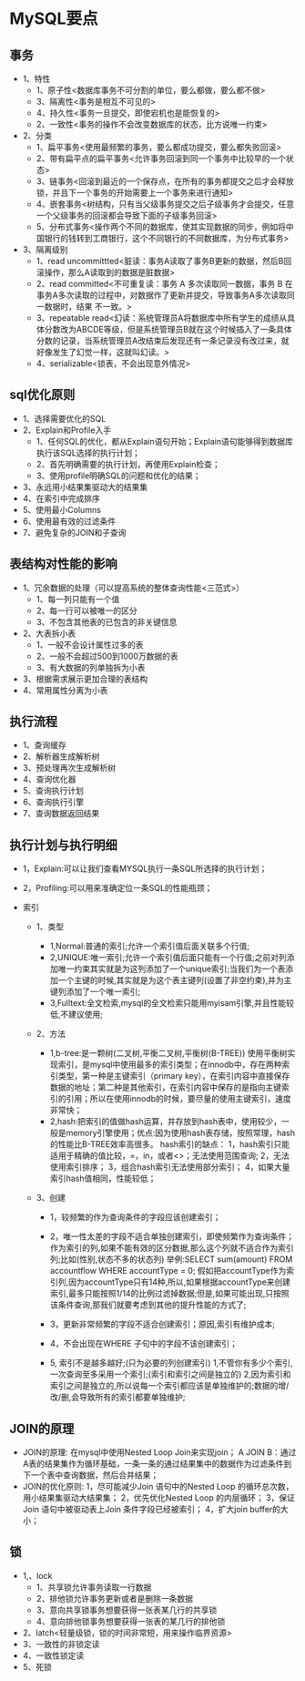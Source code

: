 # MySQL要点

## 事务

- 1、特性
    - 1、原子性<数据库事务不可分割的单位，要么都做，要么都不做>
    - 3、隔离性<事务是相互不可见的>
    - 4、持久性<事务一旦提交，即使宕机也是能恢复的>
    - 2、一致性<事务的操作不会改变数据库的状态，比方说唯一约束>
- 2、分类
    - 1、扁平事务<使用最频繁的事务，要么都成功提交，要么都失败回滚>
    - 2、带有扁平点的扁平事务<允许事务回滚到同一个事务中比较早的一个状态>
    - 3、链事务<回滚到最近的一个保存点，在所有的事务都提交之后才会释放锁，并且下一个事务的开始需要上一个事务来进行通知>
    - 4、嵌套事务<树结构，只有当父级事务提交之后子级事务才会提交，任意一个父级事务的回滚都会导致下面的子级事务回滚>
    - 5、分布式事务<操作两个不同的数据库，使其实现数据的同步，例如将中国银行的钱转到工商银行，这个不同银行的不同数据库，为分布式事务>
- 3、隔离级别
    - 1、read uncommittted<脏读：事务A读取了事务B更新的数据，然后B回滚操作，那么A读取到的数据是脏数据>
    - 2、read committed<不可重复读：事务 A 多次读取同一数据，事务 B 在事务A多次读取的过程中，对数据作了更新并提交，导致事务A多次读取同一数据时，结果 不一致。>
    - 3、repeatable read<幻读：系统管理员A将数据库中所有学生的成绩从具体分数改为ABCDE等级，但是系统管理员B就在这个时候插入了一条具体分数的记录，当系统管理员A改结束后发现还有一条记录没有改过来，就好像发生了幻觉一样，这就叫幻读。>
    - 4、serializable<锁表，不会出现意外情况>

## sql优化原则

- 1、选择需要优化的SQL
- 2、Explain和Profile入手
    - 1、任何SQL的优化，都从Explain语句开始；Explain语句能够得到数据库执行该SQL选择的执行计划；
    - 2、首先明确需要的执行计划，再使用Explain检查；
    - 3、使用profile明确SQL的问题和优化的结果；
- 3、永远用小结果集驱动大的结果集
- 4、在索引中完成排序
- 5、使用最小Columns
- 6、使用最有效的过滤条件
- 7、避免复杂的JOIN和子查询

## 表结构对性能的影响

- 1、冗余数据的处理（可以提高系统的整体查询性能<三范式>）
    - 1、每一列只能有一个值
    - 2、每一行可以被唯一的区分
    - 3、不包含其他表的已包含的非关键信息
- 2、大表拆小表
    - 1、一般不会设计属性过多的表
    - 2、一般不会超过500到1000万数据的表
    - 3、有大数据的列单独拆为小表
- 3、根据需求展示更加合理的表结构
- 4、常用属性分离为小表

## 执行流程

- 1、查询缓存
- 2、解析器生成解析树
- 3、预处理再次生成解析树
- 4、查询优化器
- 5、查询执行计划
- 6、查询执行引擎
- 7、查询数据返回结果

## 执行计划与执行明细

- 1，Explain:可以让我们查看MYSQL执行一条SQL所选择的执行计划；
- 2，Profiling:可以用来准确定位一条SQL的性能瓶颈；

- 索引

    - 1、类型

        - 1,Normal:普通的索引;允许一个索引值后面关联多个行值;
        - 2,UNIQUE:唯一索引;允许一个索引值后面只能有一个行值;之前对列添加唯一约束其实就是为这列添加了一个unique索引;当我们为一个表添加一个主键的时候,其实就是为这个表主键列(设置了非空约束),并为主键列添加了一个唯一索引;
        - 3,Fulltext:全文检索,mysql的全文检索只能用myisam引擎,并且性能较低,不建议使用;

    - 2、方法

        - 1,b-tree:是一颗树(二叉树,平衡二叉树,平衡树(B-TREE)) 使用平衡树实现索引，是mysql中使用最多的索引类型；在innodb中，存在两种索引类型，第一种是主键索引（primary key），在索引内容中直接保存数据的地址；第二种是其他索引，在索引内容中保存的是指向主键索引的引用；所以在使用innodb的时候，要尽量的使用主键索引，速度非常快；
        - 2,hash:把索引的值做hash运算，并存放到hash表中，使用较少，一般是memory引擎使用；优点:因为使用hash表存储，按照常理，hash的性能比B-TREE效率高很多。 hash索引的缺点： 1，hash索引只能适用于精确的值比较，=，in，或者<>；无法使用范围查询; 2，无法使用索引排序； 3，组合hash索引无法使用部分索引； 4，如果大量索引hash值相同，性能较低；

    - 3、创建

        - 1，较频繁的作为查询条件的字段应该创建索引；

        - 2，唯一性太差的字段不适合单独创建索引，即使频繁作为查询条件； 作为索引的列,如果不能有效的区分数据,那么这个列就不适合作为索引列;比如(性别,状态不多的状态列) 举例:SELECT sum(amount) FROM accountflow WHERE accountType = 0; 假如把accountType作为索引列,因为accountType只有14种,所以,如果根据accountType来创建索引,最多只能按照1/14的比例过滤掉数据;但是,如果可能出现,只按照该条件查询,那我们就要考虑到其他的提升性能的方式了;

        - 3，更新非常频繁的字段不适合创建索引；原因,索引有维护成本;

        - 4，不会出现在WHERE 子句中的字段不该创建索引；

        - 5, 索引不是越多越好;(只为必要的列创建索引) 1,不管你有多少个索引,一次查询至多采用一个索引;(索引和索引之间是独立的) 2,因为索引和索引之间是独立的,所以说每一个索引都应该是单独维护的;数据的增/改/删,会导致所有的索引都要单独维护;

## JOIN的原理

- JOIN的原理: 在mysql中使用Nested Loop Join来实现join； A JOIN B：通过A表的结果集作为循环基础，一条一条的通过结果集中的数据作为过滤条件到下一个表中查询数据，然后合并结果；
- JOIN的优化原则: 1，尽可能减少Join 语句中的Nested Loop 的循环总次数，用小结果集驱动大结果集； 2，优先优化Nested Loop 的内层循环； 3，保证Join 语句中被驱动表上Join 条件字段已经被索引； 4，扩大join buffer的大小；

## 锁

- 1,、lock
    - 1、共享锁允许事务读取一行数据
    - 2、排他锁允许事务更新或者是删除一条数据
    - 3、意向共享锁事务想要获得一张表某几行的共享锁
    - 4、意向排他锁事务想要获得一张表的某几行的排他锁
- 2、latch<轻量级锁，锁的时间非常短，用来操作临界资源>
- 3、一致性的非锁定读
- 4、一致性锁定读
- 5、死锁